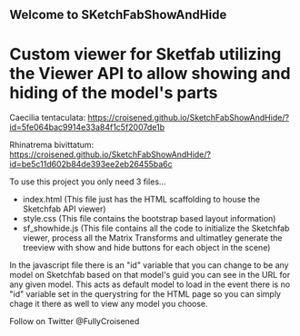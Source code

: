 ## Welcome to SKetchFabShowAndHide 

# Custom viewer for Sketfab utilizing the Viewer API to allow showing and hiding of the model's parts

Caecilia tentaculata: https://croisened.github.io/SketchFabShowAndHide/?id=5fe064bac9914e33a84f1c5f2007de1b

Rhinatrema bivittatum: https://croisened.github.io/SketchFabShowAndHide/?id=be5c11d602b84de393ee2eb26455ba6c


To use this project you only need 3 files...

- index.html (This file just has the HTML scaffolding to house the Sketchfab API viewer)
- style.css (This file contains the bootstrap based layout information)
- sf_showhide.js (This file contains all the code to initialize the Sketchfab viewer, process all the Matrix Transforms and ultimatley generate the treeview with show and hide buttons for each object in the scene)

In the javascript file there is an "id" variable that you can change to be any model on Sketchfab based on that model's guid you can see in the URL for any given model.  This acts as default model to load in the event there is no "id" variable set in the querystring for the HTML page so you can simply chage it there as well to view any model you choose.

Follow on Twitter @FullyCroisened
